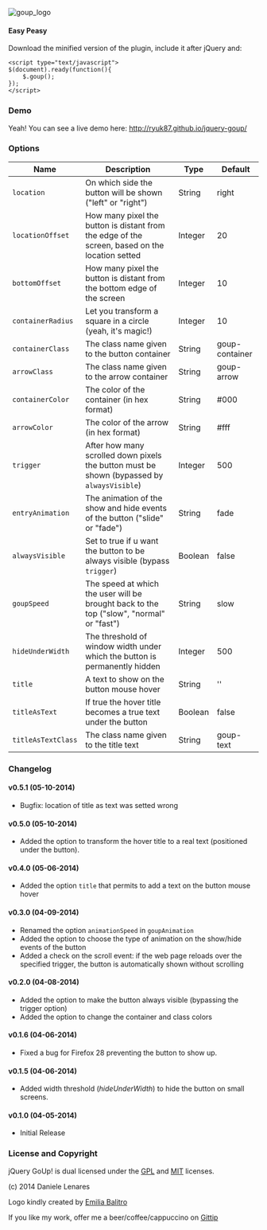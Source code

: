 ![goup_logo](https://googledrive.com/host/0B3RKPTAd6l8OeDBsT0dDa1lMLXM/goup_logo_mini.jpg)

#### Easy Peasy
Download the minified version of the plugin, include it after jQuery and:
```
<script type="text/javascript">
$(document).ready(function(){
    $.goup();
});
</script>
```

### Demo
Yeah! You can see a live demo here: http://ryuk87.github.io/jquery-goup/

### Options

| Name            	| Description                                                                                    | Type    | Default        |
|-------------------|------------------------------------------------------------------------------------------------|---------|----------------|
| `location`        | On which side the button will be shown ("left" or "right")                                     | String  | right          |
| `locationOffset`  | How many pixel the button is distant from the edge of the screen, based on the location setted | Integer | 20             |
| `bottomOffset`    | How many pixel the button is distant from the bottom edge of the screen                        | Integer | 10             |
| `containerRadius` | Let you transform a square in a circle (yeah, it's magic!)                                     | Integer | 10             |
| `containerClass`  | The class name given to the button container                                                   | String  | goup-container |
| `arrowClass`      | The class name given to the arrow container                                                    | String  | goup-arrow     |
| `containerColor`  | The color of the container (in hex format)                                                   	 | String  | #000 			|
| `arrowColor`      | The color of the arrow (in hex format)	                                                     | String  | #fff           |
| `trigger`         | After how many scrolled down pixels the button must be shown (bypassed by `alwaysVisible`)     | Integer | 500            |
| `entryAnimation`  | The animation of the show and hide events of the button ("slide" or "fade")				     | String  | fade           |
| `alwaysVisible`   | Set to true if u want the button to be always visible (bypass `trigger`)                       | Boolean | false          |
| `goupSpeed`		| The speed at which the user will be brought back to the top ("slow", "normal" or "fast")       | String  | slow           |
| `hideUnderWidth`  | The threshold of window width under which the button is permanently hidden                     | Integer | 500            |
| `title`           | A text to show on the button mouse hover                                                       | String  | ''             |
| `titleAsText`     | If true the hover title becomes a true text under the button                                   | Boolean | false          |
| `titleAsTextClass`| The class name given to the title text                                                         | String  | goup-text      |

### Changelog
#### v0.5.1 (05-10-2014)
* Bugfix: location of title as text was setted wrong

#### v0.5.0 (05-10-2014)
* Added the option to transform the hover title to a real text (positioned under the button).

#### v0.4.0 (05-06-2014)
* Added the option `title` that permits to add a text on the button mouse hover

#### v0.3.0 (04-09-2014)
* Renamed the option `animationSpeed` in `goupAnimation`
* Added the option to choose the type of animation on the show/hide events of the button
* Added a check on the scroll event: if the web page reloads over the specified trigger, the button is automatically shown without scrolling

#### v0.2.0 (04-08-2014)
* Added the option to make the button always visible (bypassing the trigger option)
* Added the option to change the container and class colors

#### v0.1.6 (04-06-2014)
* Fixed a bug for Firefox 28 preventing the button to show up.

#### v0.1.5 (04-06-2014)
* Added width threshold (_hideUnderWidth_) to hide the button on small screens.

#### v0.1.0 (04-05-2014)
* Initial Release

### License and Copyright
jQuery GoUp! is dual licensed under the [GPL](http://www.gnu.org/licenses/gpl.html) and [MIT](http://www.opensource.org/licenses/mit-license.php) licenses.

(c) 2014 Daniele Lenares

Logo kindly created by [Emilia Balitro](http://www.behance.net/EmiliaBalitro)

If you like my work, offer me a beer/coffee/cappuccino on [Gittip](https://www.gittip.com/Ryuk87/)
